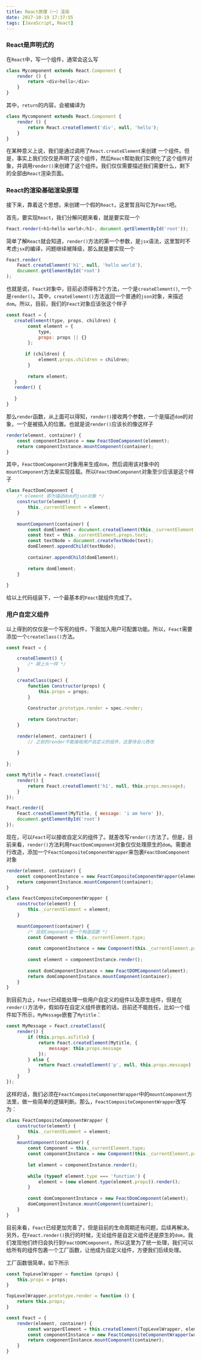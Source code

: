 ```yaml
---
title: React原理（一）渲染
date: 2017-10-19 17:37:55
tags: [JavaScript, React]
---
```



### React是声明式的
在`React`中，写一个组件，通常会这么写
``` javascript
class Mycomponent extends React.Component {
    render () {
        return <div>hello</div>
    }
}
```
其中，`return`的内容，会被编译为
``` javascript
class Mycomponent extends React.Component {
    render () {
        return React.createElement('div', null, 'hello');
    }
}
```
在某种意义上说，我们是通过调用了`React.createElement`来创建
一个组件。但是，事实上我们仅仅是声明了这个组件，然后`React`帮助我们实例化了这个组件对象，并调用`render()`来创建了这个组件。我们仅仅需要描述我们需要什么，剩下的全部由`React`渲染页面。


<!-- more -->

### React的渲染基础渲染原理
接下来，靠着这个思想，来创建一个假的`React`，这里暂且叫它为`Feact`吧。

首先，要实现`React`，我们分解问题来看，就是要实现一个

``` javascript
Feact.render(<h1>hello world</h1>, document.getElementById('root'));

```
简单了解`React`就会知道，`render()`方法的第一个参数，是`jsx`语法，这里暂时不考虑`jsx`的编译，问题继续被降级，那么就是要实现一个

``` javascript
Feact.render(
    Feact.createElement('h1', null, 'hello world'),
    document.getElementById('root')
);

```
也就是说，`Feact`对象中，目前必须得有2个方法，一个是`createElement()`, 一个是`render()`。其中，`createElement()`方法返回一个普通的`json`对象，来描述`dom`。所以，目前，我们的`Feact`对象应该张这个样子

``` javascript
const Feact = {
   createElement(type, props, children) {
        const element = {
            type,
            props: props || {}
        };
       
       if (children) {
            element.props.children = children;
        }
       
        return element;
   }
   render() {
    
   }
}

```

那么`render`函数，从上面可以得知，`render()`接收两个参数，一个是描述`dom`的对象，一个是被插入的位置。也就是说`render()`应该长的像这样子

``` javascript
render(element, container) {
    const componentInstance = new FeactDomComponent(element);
    return componentInstance.mountComponent(container);
}
```
其中，`FeactDomComponent`对象用来生成`dom`，然后调用该对象中的`mountComponent`方法来实现挂载。所以`FeactDomComponent`对象至少应该是这个样子

``` javascript
class FeactDomComponent {
    /* element 即为描述dom的json对象 */
    constructor(element) {
        this._currentElement = element;
    }
    
    mountComponent(container) {
        const domElement = document.createElement(this._currentElement.type);
        const text = this._currentElement.props.text;
        const textNode = document.createTextNode(text);
        domElement.appendChild(textNode);
        
        container.appendChild(domElement);
        
        return domElement;
    }
    
}
```

给以上代码组装下，一个最基本的`Feact`就组件完成了。

### 用户自定义组件

以上得到的仅仅是一个写死的组件，下面加入用户可配置功能。所以，`Feact`需要添加一个`createClass()`方法。

``` javascript
const Feact = {

    createElement() {
        /* 跟上头一样 */
    }

    createClass(spec) {
        function Constructor(props) {
            this.props = props;
        }
        
        Constructor.prototype.render = spec.render;
        
        return Constructor;
    }
    
    render(element, container) {
        // 之前的render不能接收用户自定义的组件，这里待会儿修改
        
    }
    
};

const MyTitle = Feact.createClass({
    render() {
        return Feact.createElement('h1', null, this.props.message);
    }
});

Feact.render({
    Feact.createElement(MyTitle, { message: 'i am here' }),
    document.getElementById('root')
});

```

现在，可以`Feact`可以接收自定义的组件了。就差改写`render()`方法了。但是，目前来看，`render()`方法利用`FeactDomComponent`对象仅仅处理原生的`dom`。需要进行改造，添加一个`FeactCompositeComponentWrapper`来包裹`FeactDomComponent`对象

``` javascript
render(element, container) {
    const componentInstance = new FeactCompositeComponentWrapper(element);
    return componentInstance.mountComponent(container);
}

class FeactCompositeComponentWrapper {
    constructor(element) {
        this._currentElement = element;
    }
    
    mountComponent(container) {
        /* 目前Component是一个构造函数 */
        const Component = this._currentElement.type;
        
        const componentInstance = new Component(this._currentElement.props);
        
        const element = componentInstance.render();
        
        const domComponentInstance = new FeactDOMComponent(element);
        return domComponentInstance.mountComponent(container);
    }
}

```

到目前为止，`Feact`已经能处理一些用户自定义的组件以及原生组件，但是在`render()`方法中，假如存在自定义组件嵌套的话，目前还不能胜任，比如一个组件如下所示，`MyMessage`嵌套了`Mytitle`：

``` javascript
const MyMessage = Feact.createClass({
    render() {
        if (this.props.asTitle) {
            return Feact.createElement(Mytitle, {
                message: this.props.message
            });
        } else {
            return Feact.createElement('p', null, this.props.message)
        }
    }
});
```

这样的话，我们必须在`FeactCompositeComponentWrapper`中的`mountComponent`方法里，做一些简单的逻辑判断。那么，`FeactCompositeComponentWrapper`改写为：

``` javascript
class FeactCompositeComponentWrapper {
    constructor(element) {
        this._currentELement = element;
    }
    mountComponent(container) {
        const Component = this._currentElement.type;
        const componentInstance = new Component(this._currentElement.props);
        
        let element = componentInstance.render();
        
        while (typeof element.type === 'function') {
            element = (new element.type(element.props)).render();
        }
        
        const domComponentInstance = new FeactDomComponent(element);
        domComponentInstance.mountComponent(container);
    }
}

```

目前来看，`Feact`已经更加完善了，但是目前的生命周期还有问题，后续再解决。
另外，在`Feact.render()`执行的时候，无论组件是自定义组件还是原生的`dom`，我们发现他们终归会执行到`FeactDOMComponent`，所以这里为了统一处理，我们可以给所有的组件包裹一个工厂函数，让他成为自定义组件，方便我们后续处理。

工厂函数很简单，如下所示

``` javascript
const TopLevelWrapper = function (props) {
    this.props = props;
}

TopLevelWrapper.prototype.render = function () {
    return this.props;
}

const Feact = {
    render(element, container) {
        const warpperElement = this.createElement(TopLevelWrapper, element);
        const componentInstance = new FeactCompositeComponentWrapper(wrapperElement);
        return componentInstance.mountComponent(container);
    }
}

```